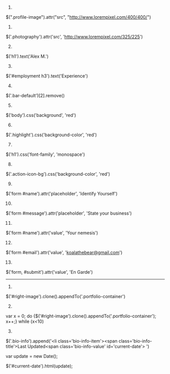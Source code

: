 1.
$(".profile-image").attr("src", "http://www.lorempixel.com/400/400/")

1.
$('.photography').attr('src', 'http://www.lorempixel.com/325/225')

2.
$('h1').text('Alex M.')

3.
$('#employment h3').text('Experience')

4.
$('.bar-default')[2].remove()

5.
$('body').css('background', 'red')

6.
$('.highlight').css('background-color', 'red')

7.
$('h1').css('font-family', 'monospace')

8.
$('.action-icon-bg').css('background-color', 'red')

9.
$('form #name').attr('placeholder', 'Identify Yourself')

10.
$('form #message').attr('placeholder', 'State your business')

11.
$('form #name').attr('value', 'Your nemesis')

12.
$('form #email').attr('value', 'koalathebear@gmail.com')

13.
$('form, #submit').attr('value', 'En Garde')

-----

1.
$('#right-image').clone().appendTo('.portfolio-container')

2.
var x = 0;
do {$('#right-image').clone().appendTo('.portfolio-container'); x++;} while (x<10)

3.
$('.bio-info').append('<li class=\'bio-info-item\'><span class=\'bio-info-title\'>Last Updated</span><span class=\'bio-info-value\' id=\'current-date\'> </span> </li>')

var update = new Date();

$('#current-date').html(update);
